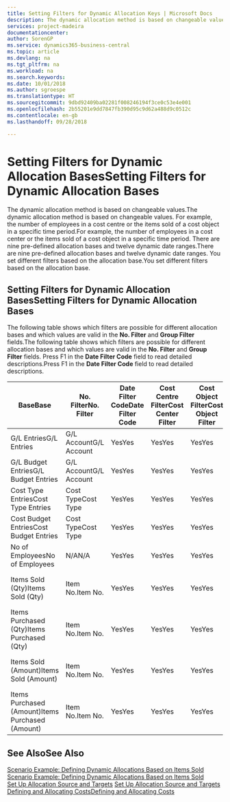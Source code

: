 ```yaml
---
title: Setting Filters for Dynamic Allocation Keys | Microsoft Docs
description: The dynamic allocation method is based on changeable values. For example, the number of employees in a cost centre or the items sold of a cost object in a specific time period. There are nine pre-defined allocation bases and twelve dynamic date ranges. You set different filters based on the allocation base.
services: project-madeira
documentationcenter: 
author: SorenGP
ms.service: dynamics365-business-central
ms.topic: article
ms.devlang: na
ms.tgt_pltfrm: na
ms.workload: na
ms.search.keywords: 
ms.date: 10/01/2018
ms.author: sgroespe
ms.translationtype: HT
ms.sourcegitcommit: 9dbd92409ba02281f008246194f3ce0c53e4e001
ms.openlocfilehash: 2b55201e9dd7847fb390d95c9d62a488d9c0512c
ms.contentlocale: en-gb
ms.lasthandoff: 09/28/2018

---
```

# <a name="setting-filters-for-dynamic-allocation-bases"></a><span data-ttu-id="05ee3-106">Setting Filters for Dynamic Allocation Bases</span><span class="sxs-lookup"><span data-stu-id="05ee3-106">Setting Filters for Dynamic Allocation Bases</span></span>
<span data-ttu-id="05ee3-107">The dynamic allocation method is based on changeable values.</span><span class="sxs-lookup"><span data-stu-id="05ee3-107">The dynamic allocation method is based on changeable values.</span></span> <span data-ttu-id="05ee3-108">For example, the number of employees in a cost centre or the items sold of a cost object in a specific time period.</span><span class="sxs-lookup"><span data-stu-id="05ee3-108">For example, the number of employees in a cost center or the items sold of a cost object in a specific time period.</span></span> <span data-ttu-id="05ee3-109">There are nine pre-defined allocation bases and twelve dynamic date ranges.</span><span class="sxs-lookup"><span data-stu-id="05ee3-109">There are nine pre-defined allocation bases and twelve dynamic date ranges.</span></span> <span data-ttu-id="05ee3-110">You set different filters based on the allocation base.</span><span class="sxs-lookup"><span data-stu-id="05ee3-110">You set different filters based on the allocation base.</span></span>  

## <a name="setting-filters-for-dynamic-allocation-bases"></a><span data-ttu-id="05ee3-111">Setting Filters for Dynamic Allocation Bases</span><span class="sxs-lookup"><span data-stu-id="05ee3-111">Setting Filters for Dynamic Allocation Bases</span></span>  
 <span data-ttu-id="05ee3-112">The following table shows which filters are possible for different allocation bases and which values are valid in the **No. Filter** and **Group Filter** fields.</span><span class="sxs-lookup"><span data-stu-id="05ee3-112">The following table shows which filters are possible for different allocation bases and which values are valid in the **No. Filter** and **Group Filter** fields.</span></span> <span data-ttu-id="05ee3-113">Press F1 in the **Date Filter Code** field to read detailed descriptions.</span><span class="sxs-lookup"><span data-stu-id="05ee3-113">Press F1 in the **Date Filter Code** field to read detailed descriptions.</span></span>  

|<span data-ttu-id="05ee3-114">**Base**</span><span class="sxs-lookup"><span data-stu-id="05ee3-114">**Base**</span></span>|<span data-ttu-id="05ee3-115">**No. Filter**</span><span class="sxs-lookup"><span data-stu-id="05ee3-115">**No. Filter**</span></span>|<span data-ttu-id="05ee3-116">**Date Filter Code**</span><span class="sxs-lookup"><span data-stu-id="05ee3-116">**Date Filter Code**</span></span>|<span data-ttu-id="05ee3-117">**Cost Centre Filter**</span><span class="sxs-lookup"><span data-stu-id="05ee3-117">**Cost Center Filter**</span></span>|<span data-ttu-id="05ee3-118">**Cost Object Filter**</span><span class="sxs-lookup"><span data-stu-id="05ee3-118">**Cost Object Filter**</span></span>|<span data-ttu-id="05ee3-119">**Group Filter**</span><span class="sxs-lookup"><span data-stu-id="05ee3-119">**Group Filter**</span></span>|  
|--------------|----------------------------------------|----------------------------------------------|------------------------------------------------|------------------------------------------------|------------------------------------------|  
|<span data-ttu-id="05ee3-120">G/L Entries</span><span class="sxs-lookup"><span data-stu-id="05ee3-120">G/L Entries</span></span>|<span data-ttu-id="05ee3-121">G/L Account</span><span class="sxs-lookup"><span data-stu-id="05ee3-121">G/L Account</span></span>|<span data-ttu-id="05ee3-122">Yes</span><span class="sxs-lookup"><span data-stu-id="05ee3-122">Yes</span></span>|<span data-ttu-id="05ee3-123">Yes</span><span class="sxs-lookup"><span data-stu-id="05ee3-123">Yes</span></span>|<span data-ttu-id="05ee3-124">Yes</span><span class="sxs-lookup"><span data-stu-id="05ee3-124">Yes</span></span>|<span data-ttu-id="05ee3-125">N/A</span><span class="sxs-lookup"><span data-stu-id="05ee3-125">N/A</span></span>|  
|<span data-ttu-id="05ee3-126">G/L Budget Entries</span><span class="sxs-lookup"><span data-stu-id="05ee3-126">G/L Budget Entries</span></span>|<span data-ttu-id="05ee3-127">G/L Account</span><span class="sxs-lookup"><span data-stu-id="05ee3-127">G/L Account</span></span>|<span data-ttu-id="05ee3-128">Yes</span><span class="sxs-lookup"><span data-stu-id="05ee3-128">Yes</span></span>|<span data-ttu-id="05ee3-129">Yes</span><span class="sxs-lookup"><span data-stu-id="05ee3-129">Yes</span></span>|<span data-ttu-id="05ee3-130">Yes</span><span class="sxs-lookup"><span data-stu-id="05ee3-130">Yes</span></span>|<span data-ttu-id="05ee3-131">G/L Budget Name</span><span class="sxs-lookup"><span data-stu-id="05ee3-131">G/L Budget Name</span></span>|  
|<span data-ttu-id="05ee3-132">Cost Type Entries</span><span class="sxs-lookup"><span data-stu-id="05ee3-132">Cost Type Entries</span></span>|<span data-ttu-id="05ee3-133">Cost Type</span><span class="sxs-lookup"><span data-stu-id="05ee3-133">Cost Type</span></span>|<span data-ttu-id="05ee3-134">Yes</span><span class="sxs-lookup"><span data-stu-id="05ee3-134">Yes</span></span>|<span data-ttu-id="05ee3-135">Yes</span><span class="sxs-lookup"><span data-stu-id="05ee3-135">Yes</span></span>|<span data-ttu-id="05ee3-136">Yes</span><span class="sxs-lookup"><span data-stu-id="05ee3-136">Yes</span></span>|<span data-ttu-id="05ee3-137">N/A</span><span class="sxs-lookup"><span data-stu-id="05ee3-137">N/A</span></span>|  
|<span data-ttu-id="05ee3-138">Cost Budget Entries</span><span class="sxs-lookup"><span data-stu-id="05ee3-138">Cost Budget Entries</span></span>|<span data-ttu-id="05ee3-139">Cost Type</span><span class="sxs-lookup"><span data-stu-id="05ee3-139">Cost Type</span></span>|<span data-ttu-id="05ee3-140">Yes</span><span class="sxs-lookup"><span data-stu-id="05ee3-140">Yes</span></span>|<span data-ttu-id="05ee3-141">Yes</span><span class="sxs-lookup"><span data-stu-id="05ee3-141">Yes</span></span>|<span data-ttu-id="05ee3-142">Yes</span><span class="sxs-lookup"><span data-stu-id="05ee3-142">Yes</span></span>|<span data-ttu-id="05ee3-143">Budget Name</span><span class="sxs-lookup"><span data-stu-id="05ee3-143">Budget Name</span></span>|  
|<span data-ttu-id="05ee3-144">No of Employees</span><span class="sxs-lookup"><span data-stu-id="05ee3-144">No of Employees</span></span>|<span data-ttu-id="05ee3-145">N/A</span><span class="sxs-lookup"><span data-stu-id="05ee3-145">N/A</span></span>|<span data-ttu-id="05ee3-146">Yes</span><span class="sxs-lookup"><span data-stu-id="05ee3-146">Yes</span></span>|<span data-ttu-id="05ee3-147">Yes</span><span class="sxs-lookup"><span data-stu-id="05ee3-147">Yes</span></span>|<span data-ttu-id="05ee3-148">Yes</span><span class="sxs-lookup"><span data-stu-id="05ee3-148">Yes</span></span>|<span data-ttu-id="05ee3-149">N/A</span><span class="sxs-lookup"><span data-stu-id="05ee3-149">N/A</span></span>|  
|<span data-ttu-id="05ee3-150">Items Sold (Qty)</span><span class="sxs-lookup"><span data-stu-id="05ee3-150">Items Sold (Qty)</span></span>|<span data-ttu-id="05ee3-151">Item No.</span><span class="sxs-lookup"><span data-stu-id="05ee3-151">Item No.</span></span>|<span data-ttu-id="05ee3-152">Yes</span><span class="sxs-lookup"><span data-stu-id="05ee3-152">Yes</span></span>|<span data-ttu-id="05ee3-153">Yes</span><span class="sxs-lookup"><span data-stu-id="05ee3-153">Yes</span></span>|<span data-ttu-id="05ee3-154">Yes</span><span class="sxs-lookup"><span data-stu-id="05ee3-154">Yes</span></span>|<span data-ttu-id="05ee3-155">Inventory Posting Group</span><span class="sxs-lookup"><span data-stu-id="05ee3-155">Inventory Posting Group</span></span>|  
|<span data-ttu-id="05ee3-156">Items Purchased (Qty)</span><span class="sxs-lookup"><span data-stu-id="05ee3-156">Items Purchased (Qty)</span></span>|<span data-ttu-id="05ee3-157">Item No.</span><span class="sxs-lookup"><span data-stu-id="05ee3-157">Item No.</span></span>|<span data-ttu-id="05ee3-158">Yes</span><span class="sxs-lookup"><span data-stu-id="05ee3-158">Yes</span></span>|<span data-ttu-id="05ee3-159">Yes</span><span class="sxs-lookup"><span data-stu-id="05ee3-159">Yes</span></span>|<span data-ttu-id="05ee3-160">Yes</span><span class="sxs-lookup"><span data-stu-id="05ee3-160">Yes</span></span>|<span data-ttu-id="05ee3-161">Inventory Posting Group</span><span class="sxs-lookup"><span data-stu-id="05ee3-161">Inventory Posting Group</span></span>|  
|<span data-ttu-id="05ee3-162">Items Sold (Amount)</span><span class="sxs-lookup"><span data-stu-id="05ee3-162">Items Sold (Amount)</span></span>|<span data-ttu-id="05ee3-163">Item No.</span><span class="sxs-lookup"><span data-stu-id="05ee3-163">Item No.</span></span>|<span data-ttu-id="05ee3-164">Yes</span><span class="sxs-lookup"><span data-stu-id="05ee3-164">Yes</span></span>|<span data-ttu-id="05ee3-165">Yes</span><span class="sxs-lookup"><span data-stu-id="05ee3-165">Yes</span></span>|<span data-ttu-id="05ee3-166">Yes</span><span class="sxs-lookup"><span data-stu-id="05ee3-166">Yes</span></span>|<span data-ttu-id="05ee3-167">Inventory Posting Group</span><span class="sxs-lookup"><span data-stu-id="05ee3-167">Inventory Posting Group</span></span>|  
|<span data-ttu-id="05ee3-168">Items Purchased (Amount)</span><span class="sxs-lookup"><span data-stu-id="05ee3-168">Items Purchased (Amount)</span></span>|<span data-ttu-id="05ee3-169">Item No.</span><span class="sxs-lookup"><span data-stu-id="05ee3-169">Item No.</span></span>|<span data-ttu-id="05ee3-170">Yes</span><span class="sxs-lookup"><span data-stu-id="05ee3-170">Yes</span></span>|<span data-ttu-id="05ee3-171">Yes</span><span class="sxs-lookup"><span data-stu-id="05ee3-171">Yes</span></span>|<span data-ttu-id="05ee3-172">Yes</span><span class="sxs-lookup"><span data-stu-id="05ee3-172">Yes</span></span>|<span data-ttu-id="05ee3-173">Inventory Posting Group</span><span class="sxs-lookup"><span data-stu-id="05ee3-173">Inventory Posting Group</span></span>|  

## <a name="see-also"></a><span data-ttu-id="05ee3-174">See Also</span><span class="sxs-lookup"><span data-stu-id="05ee3-174">See Also</span></span>  
 <span data-ttu-id="05ee3-175">[Scenario Example: Defining Dynamic Allocations Based on Items Sold](finance-scenario-example-defining-dynamic-allocations-based-on-items-sold.md) </span><span class="sxs-lookup"><span data-stu-id="05ee3-175">[Scenario Example: Defining Dynamic Allocations Based on Items Sold](finance-scenario-example-defining-dynamic-allocations-based-on-items-sold.md) </span></span>  
 <span data-ttu-id="05ee3-176">[Set Up Allocation Source and Targets](finance-how-to-set-up-allocation-source-and-targets.md) </span><span class="sxs-lookup"><span data-stu-id="05ee3-176">[Set Up Allocation Source and Targets](finance-how-to-set-up-allocation-source-and-targets.md) </span></span>  
 [<span data-ttu-id="05ee3-177">Defining and Allocating Costs</span><span class="sxs-lookup"><span data-stu-id="05ee3-177">Defining and Allocating Costs</span></span>](finance-define-and-allocate-costs.md)

